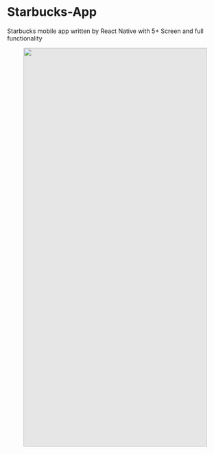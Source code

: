 # Starbucks-App
Starbucks mobile app written by React Native with  5+ Screen and full functionality
<p align="center">
<img style="display: block;-webkit-user-select: none;margin: auto;cursor: zoom-in;background-color: hsl(0, 0%, 90%);transition: background-color 300ms;" src="https://github-production-user-asset-6210df.s3.amazonaws.com/80812122/246399299-52302f75-24a9-4be9-bf2d-5f65fef1dc08.png" width="428" height="929">
</p>
